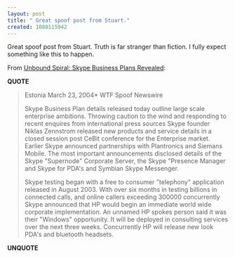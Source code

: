 ```yaml
---
layout: post
title: " Great spoof post from Stuart."
created: 1080115942
---
```

Great spoof post from Stuart.  Truth is far stranger than fiction.  I fully expect something like this to happen.

From <a href="http://www.henshall.com/blog/archives/000834.html">Unbound Spiral: Skype Business Plans Revealed</a>:
<p><strong>QUOTE</strong></p><blockquote>Estonia March 23, 2004* WTF Spoof Newswire

Skype Business Plan details released today outline large scale enterprise ambitions. Throwing caution to the wind and responding to recent enquires from international press sources Skype founder Niklas Zennstrom released new products and service details in a closed session post CeBit conference for the Enterprise market. Earlier Skype announced partnerships with Plantronics and Siemans Mobile. The most important announcements disclosed details of the Skype "Supernode" Corporate Server, the Skype "Presence Manager and Skype for PDA's and Symbian Skype Messenger. 

Skype testing began with a free to consumer "telephony" application released in August 2003. With over six months in testing billions in connected calls, and online callers exceeding 300000 concurrently Skype announced that HP would begin an immediate world wide corporate implementation. An unnamed HP spokes person said it was their "Windows" opportunity. It will be deployed in consulting services over the next three weeks. Concurrently HP will release new look PDA's and bluetooth headsets.</blockquote><p><strong>UNQUOTE</strong></p>

